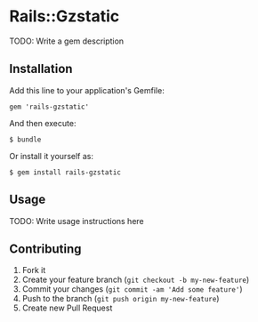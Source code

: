 # Rails::Gzstatic

TODO: Write a gem description

## Installation

Add this line to your application's Gemfile:

    gem 'rails-gzstatic'

And then execute:

    $ bundle

Or install it yourself as:

    $ gem install rails-gzstatic

## Usage

TODO: Write usage instructions here

## Contributing

1. Fork it
2. Create your feature branch (`git checkout -b my-new-feature`)
3. Commit your changes (`git commit -am 'Add some feature'`)
4. Push to the branch (`git push origin my-new-feature`)
5. Create new Pull Request
